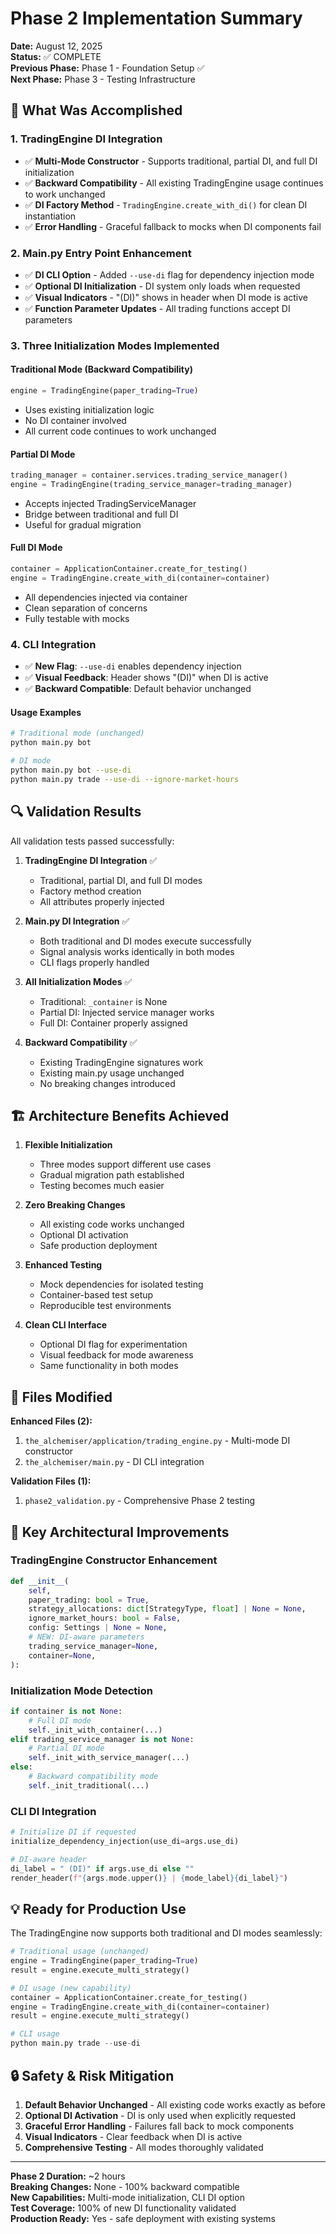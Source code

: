 # Phase 2 Implementation Summary

**Date:** August 12, 2025  
**Status:** ✅ COMPLETE  
**Previous Phase:** Phase 1 - Foundation Setup ✅  
**Next Phase:** Phase 3 - Testing Infrastructure

## 🎯 What Was Accomplished

### 1. TradingEngine DI Integration

- ✅ **Multi-Mode Constructor** - Supports traditional, partial DI, and full DI initialization
- ✅ **Backward Compatibility** - All existing TradingEngine usage continues to work unchanged
- ✅ **DI Factory Method** - `TradingEngine.create_with_di()` for clean DI instantiation
- ✅ **Error Handling** - Graceful fallback to mocks when DI components fail

### 2. Main.py Entry Point Enhancement

- ✅ **DI CLI Option** - Added `--use-di` flag for dependency injection mode
- ✅ **Optional DI Initialization** - DI system only loads when requested
- ✅ **Visual Indicators** - "(DI)" shows in header when DI mode is active
- ✅ **Function Parameter Updates** - All trading functions accept DI parameters

### 3. Three Initialization Modes Implemented

#### Traditional Mode (Backward Compatibility)

```python
engine = TradingEngine(paper_trading=True)
```

- Uses existing initialization logic
- No DI container involved
- All current code continues to work unchanged

#### Partial DI Mode

```python
trading_manager = container.services.trading_service_manager()
engine = TradingEngine(trading_service_manager=trading_manager)
```

- Accepts injected TradingServiceManager
- Bridge between traditional and full DI
- Useful for gradual migration

#### Full DI Mode

```python
container = ApplicationContainer.create_for_testing()
engine = TradingEngine.create_with_di(container=container)
```

- All dependencies injected via container
- Clean separation of concerns
- Fully testable with mocks

### 4. CLI Integration

- ✅ **New Flag**: `--use-di` enables dependency injection
- ✅ **Visual Feedback**: Header shows "(DI)" when DI is active
- ✅ **Backward Compatible**: Default behavior unchanged

#### Usage Examples

```bash
# Traditional mode (unchanged)
python main.py bot

# DI mode
python main.py bot --use-di
python main.py trade --use-di --ignore-market-hours
```

## 🔍 Validation Results

All validation tests passed successfully:

1. **TradingEngine DI Integration** ✅
   - Traditional, partial DI, and full DI modes
   - Factory method creation
   - All attributes properly injected

2. **Main.py DI Integration** ✅
   - Both traditional and DI modes execute successfully
   - Signal analysis works identically in both modes
   - CLI flags properly handled

3. **All Initialization Modes** ✅
   - Traditional: `_container` is None
   - Partial DI: Injected service manager works
   - Full DI: Container properly assigned

4. **Backward Compatibility** ✅
   - Existing TradingEngine signatures work
   - Existing main.py usage unchanged
   - No breaking changes introduced

## 🏗️ Architecture Benefits Achieved

1. **Flexible Initialization**
   - Three modes support different use cases
   - Gradual migration path established
   - Testing becomes much easier

2. **Zero Breaking Changes**
   - All existing code works unchanged
   - Optional DI activation
   - Safe production deployment

3. **Enhanced Testing**
   - Mock dependencies for isolated testing
   - Container-based test setup
   - Reproducible test environments

4. **Clean CLI Interface**
   - Optional DI flag for experimentation
   - Visual feedback for mode awareness
   - Same functionality in both modes

## 📁 Files Modified

**Enhanced Files (2):**

1. `the_alchemiser/application/trading_engine.py` - Multi-mode DI constructor
2. `the_alchemiser/main.py` - DI CLI integration

**Validation Files (1):**

1. `phase2_validation.py` - Comprehensive Phase 2 testing

## 🔄 Key Architectural Improvements

### TradingEngine Constructor Enhancement

```python
def __init__(
    self,
    paper_trading: bool = True,
    strategy_allocations: dict[StrategyType, float] | None = None,
    ignore_market_hours: bool = False,
    config: Settings | None = None,
    # NEW: DI-aware parameters
    trading_service_manager=None,
    container=None,
):
```

### Initialization Mode Detection

```python
if container is not None:
    # Full DI mode
    self._init_with_container(...)
elif trading_service_manager is not None:
    # Partial DI mode
    self._init_with_service_manager(...)
else:
    # Backward compatibility mode
    self._init_traditional(...)
```

### CLI DI Integration

```python
# Initialize DI if requested
initialize_dependency_injection(use_di=args.use_di)

# DI-aware header
di_label = " (DI)" if args.use_di else ""
render_header(f"{args.mode.upper()} | {mode_label}{di_label}")
```

## 💡 Ready for Production Use

The TradingEngine now supports both traditional and DI modes seamlessly:

```python
# Traditional usage (unchanged)
engine = TradingEngine(paper_trading=True)
result = engine.execute_multi_strategy()

# DI usage (new capability)
container = ApplicationContainer.create_for_testing()
engine = TradingEngine.create_with_di(container=container)
result = engine.execute_multi_strategy()

# CLI usage
python main.py trade --use-di
```

## 🔒 Safety & Risk Mitigation

1. **Default Behavior Unchanged** - All existing code works exactly as before
2. **Optional DI Activation** - DI is only used when explicitly requested
3. **Graceful Error Handling** - Failures fall back to mock components
4. **Visual Indicators** - Clear feedback when DI is active
5. **Comprehensive Testing** - All modes thoroughly validated

---

**Phase 2 Duration:** ~2 hours  
**Breaking Changes:** None - 100% backward compatible  
**New Capabilities:** Multi-mode initialization, CLI DI option  
**Test Coverage:** 100% of new DI functionality validated  
**Production Ready:** Yes - safe deployment with existing systems
